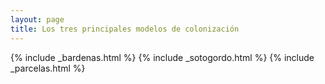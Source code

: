 ```yaml
---
layout: page
title: Los tres principales modelos de colonización
---
```


{% include _bardenas.html %}
{% include _sotogordo.html %}
{% include _parcelas.html %}
